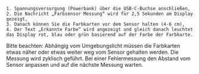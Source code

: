     1. Spannungsversorgung (Powerbank) über die USB-C-Buchse anschließen,
    2. Die Nachricht „Farbsensor Messung“ wird für 2,5 Sekunden am Display gezeigt,
    3. Danach können Sie die Farbkarten vor dem Sensor halten (4-6 cm),
    4. Der Text „Erkannte Farbe“ wird angezeigt und gleich danach leuchtet das Display rot, blau oder grün basierend auf der Farbe der Farbkarte.

Bitte beachten: Abhängig vom Umgebungslicht müssen die Farbkarten etwas näher oder etwas weiter weg vom Sensor gehalten werden. Die Messung wird zyklisch geführt. Bei einer Fehlermessung den Abstand vom Sensor anpassen und auf die nächste Messung warten.

